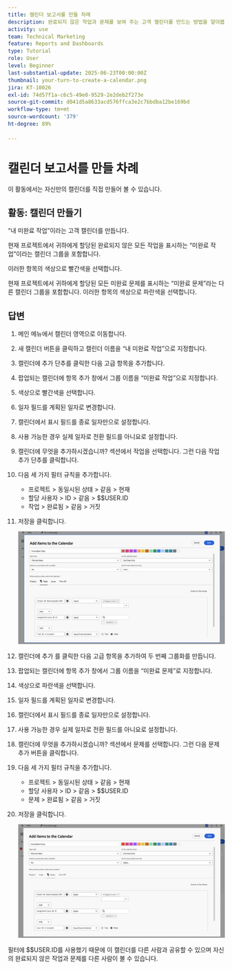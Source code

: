 ```yaml
---
title: 캘린더 보고서를 만들 차례
description: 완료되지 않은 작업과 문제를 보여 주는 고객 캘린더를 만드는 방법을 알아봅니다.
activity: use
team: Technical Marketing
feature: Reports and Dashboards
type: Tutorial
role: User
level: Beginner
last-substantial-update: 2025-06-23T00:00:00Z
thumbnail: your-turn-to-create-a-calendar.png
jira: KT-10026
exl-id: 74d57f1a-c6c5-49e0-9529-2e2deb2f273e
source-git-commit: d041d5a8633acd576ffca3e2c7bbdba12be169bd
workflow-type: tm+mt
source-wordcount: '379'
ht-degree: 89%

---
```


# 캘린더 보고서를 만들 차례

이 활동에서는 자신만의 캘린더를 직접 만들어 볼 수 있습니다.

## 활동: 캘린더 만들기

“내 미완료 작업”이라는 고객 캘린더를 만듭니다.

현재 프로젝트에서 귀하에게 할당된 완료되지 않은 모든 작업을 표시하는 “미완료 작업”이라는 캘린더 그룹을 포함합니다.

이러한 항목의 색상으로 빨간색을 선택합니다.

현재 프로젝트에서 귀하에게 할당된 모든 미완료 문제를 표시하는 “미완료 문제”라는 다른 캘린더 그룹을 포함합니다. 이러한 항목의 색상으로 파란색을 선택합니다.

## 답변

1. 메인 메뉴에서 캘린더 영역으로 이동합니다.
1. 새 캘린더 버튼을 클릭하고 캘린더 이름을 “내 미완료 작업”으로 지정합니다.
1. 캘린더에 추가 단추를 클릭한 다음 고급 항목을 추가합니다.
1. 팝업되는 캘린더에 항목 추가 창에서 그룹 이름을 “미완료 작업”으로 지정합니다.
1. 색상으로 빨간색을 선택합니다.
1. 일자 필드를 계획된 일자로 변경합니다.
1. 캘린더에서 표시 필드를 종료 일자만으로 설정합니다.
1. 사용 가능한 경우 실제 일자로 전환 필드를 아니요로 설정합니다.
1. 캘린더에 무엇을 추가하시겠습니까? 섹션에서 작업을 선택합니다. 그런 다음 작업 추가 단추를 클릭합니다.
1. 다음 세 가지 필터 규칙을 추가합니다.

   * 프로젝트 > 동일시된 상태 > 같음 > 현재
   * 할당 사용자 > ID > 같음 > $$USER.ID
   * 작업 > 완료됨 > 같음 > 거짓

1. 저장을 클릭합니다.

   ![캘린더에 항목을 추가하는 화면 이미지](assets/calendar-activity-1.png)

1. 캘린더에 추가 를 클릭한 다음 고급 항목을 추가하여 두 번째 그룹화를 만듭니다.
1. 팝업되는 캘린더에 항목 추가 창에서 그룹 이름을 “미완료 문제”로 지정합니다.
1. 색상으로 파란색을 선택합니다.
1. 일자 필드를 계획된 일자로 변경합니다.
1. 캘린더에서 표시 필드를 종료 일자만으로 설정합니다.
1. 사용 가능한 경우 실제 일자로 전환 필드를 아니요로 설정합니다.
1. 캘린더에 무엇을 추가하시겠습니까? 섹션에서 문제를 선택합니다. 그런 다음 문제 추가 버튼을 클릭합니다.
1. 다음 세 가지 필터 규칙을 추가합니다.

   * 프로젝트 > 동일시된 상태 > 같음 > 현재
   * 할당 사용자 > ID > 같음 > $$USER.ID
   * 문제 > 완료됨 > 같음 > 거짓

1. 저장을 클릭합니다.

   ![캘린더에 항목을 추가하는 화면 이미지](assets/calendar-activity-2.png)

필터에 $$USER.ID를 사용했기 때문에 이 캘린더를 다른 사람과 공유할 수 있으며 자신의 완료되지 않은 작업과 문제를 다른 사람이 볼 수 있습니다.

